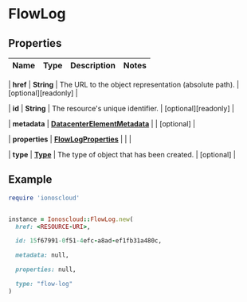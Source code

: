 # FlowLog

## Properties

| Name | Type | Description | Notes |
| ---- | ---- | ----------- | ----- |

| **href** | **String** | The URL to the object representation (absolute path). | [optional][readonly] |

| **id** | **String** | The resource&#39;s unique identifier. | [optional][readonly] |

| **metadata** | [**DatacenterElementMetadata**](DatacenterElementMetadata.md) |  | [optional] |

| **properties** | [**FlowLogProperties**](FlowLogProperties.md) |  |  |

| **type** | [**Type**](Type.md) | The type of object that has been created. | [optional] |

## Example

```ruby
require 'ionoscloud'


instance = Ionoscloud::FlowLog.new(
  href: <RESOURCE-URI>,

  id: 15f67991-0f51-4efc-a8ad-ef1fb31a480c,

  metadata: null,

  properties: null,

  type: "flow-log"
)
```

